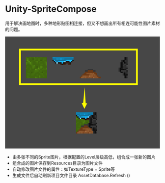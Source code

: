 # Unity-SpriteCompose
用于解决画地图时，多种地形贴图相连接，但又不想画出所有相连可能性图片素材的问题。

![Image text](https://github.com/HANKM3NG/Unity-SpriteCompose/blob/master/pics/readme_ref.png?raw=true)

* 由多张不同的Sprite图片，根据配置的Level层级高低，组合成一张新的图片
* 组合成的图片保存到Resources目录为图片文件
* 自动修改图片文件的属性：如TextureType = Sprite等
* 生成文件后自动刷新项目文件目录 AssetDatabase.Refresh ()

